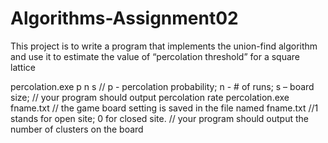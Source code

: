 Algorithms-Assignment02
=======================

This project is to write a program that implements the union-find algorithm and  use it to estimate the value of “percolation threshold” for a square lattice

percolation.exe p n s // p - percolation probability; n - # of runs; s – board size; 
 // your program should output percolation rate 
percolation.exe fname.txt // the game board setting is saved in the file named fname.txt 
//1 stands for open site; 0 for closed site. 
 // your program should output the number of clusters on the board 
